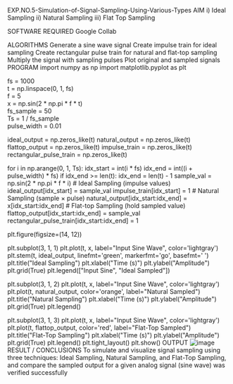 EXP.NO.5-Simulation-of-Signal-Sampling-Using-Various-Types
AIM
i) Ideal Sampling ii) Natural Sampling iii) Flat Top Sampling

SOFTWARE REQUIRED
Google Collab

ALGORITHMS
Generate a sine wave signal
Create impulse train for ideal sampling
Create rectangular pulse train for natural and flat-top sampling
Multiply the signal with sampling pulses
Plot original and sampled signals
PROGRAM
import numpy as np
import matplotlib.pyplot as plt

fs = 1000                          
t = np.linspace(0, 1, fs)          
f = 5                              
x = np.sin(2 * np.pi * f * t)      
fs_sample = 50                     
Ts = 1 / fs_sample                 
pulse_width = 0.01                 



ideal_output = np.zeros_like(t)
natural_output = np.zeros_like(t)
flattop_output = np.zeros_like(t)
impulse_train = np.zeros_like(t)
rectangular_pulse_train = np.zeros_like(t)

for i in np.arange(0, 1, Ts):
    idx_start = int(i * fs)
    idx_end = int((i + pulse_width) * fs)
    if idx_end >= len(t):
        idx_end = len(t) - 1
    sample_val = np.sin(2 * np.pi * f * i)
    # Ideal Sampling (impulse values)
    ideal_output[idx_start] = sample_val
    impulse_train[idx_start] = 1
    # Natural Sampling (sample × pulse)
    natural_output[idx_start:idx_end] = x[idx_start:idx_end]
    # Flat-top Sampling (hold sampled value)
    flattop_output[idx_start:idx_end] = sample_val
    rectangular_pulse_train[idx_start:idx_end] = 1

plt.figure(figsize=(14, 12))
 
plt.subplot(3, 1, 1)
plt.plot(t, x, label="Input Sine Wave", color='lightgray')
plt.stem(t, ideal_output, linefmt='green', markerfmt='go', basefmt=' ')
plt.title("Ideal Sampling")
plt.xlabel("Time (s)")
plt.ylabel("Amplitude")
plt.grid(True)
plt.legend(["Input Sine", "Ideal Sampled"])

plt.subplot(3, 1, 2)
plt.plot(t, x, label="Input Sine Wave", color='lightgray')
plt.plot(t, natural_output, color='orange', label="Natural Sampled")
plt.title("Natural Sampling")
plt.xlabel("Time (s)")
plt.ylabel("Amplitude")
plt.grid(True)
plt.legend()

plt.subplot(3, 1, 3)
plt.plot(t, x, label="Input Sine Wave", color='lightgray')
plt.plot(t, flattop_output, color='red', label="Flat-Top Sampled")
plt.title("Flat-Top Sampling")
plt.xlabel("Time (s)")
plt.ylabel("Amplitude")
plt.grid(True)
plt.legend()
plt.tight_layout()
plt.show()
OUTPUT
![image](https://github.com/user-attachments/assets/727d01eb-8f83-49c8-a312-4202048da9fb)
RESULT / CONCLUSIONS
To simulate and visualize signal sampling using three techniques: Ideal Sampling, Natural Sampling, and Flat-Top Sampling, and compare the sampled output for a given analog signal (sine wave) was verified successfully
